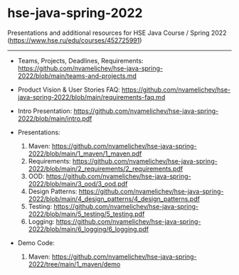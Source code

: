 # hse-java-spring-2022
Presentations and additional resources for HSE Java Course / Spring 2022 (https://www.hse.ru/edu/courses/452725991)

----

- Teams, Projects, Deadlines, Requirements: https://github.com/nvamelichev/hse-java-spring-2022/blob/main/teams-and-projects.md

- Product Vision & User Stories FAQ: https://github.com/nvamelichev/hse-java-spring-2022/blob/main/requirements-faq.md

- Intro Presentation: https://github.com/nvamelichev/hse-java-spring-2022/blob/main/intro.pdf

- Presentations:
  1. Maven: https://github.com/nvamelichev/hse-java-spring-2022/blob/main/1_maven/1_maven.pdf
  2. Requirements: https://github.com/nvamelichev/hse-java-spring-2022/blob/main/2_requirements/2_requirements.pdf
  3. OOD: https://github.com/nvamelichev/hse-java-spring-2022/blob/main/3_ood/3_ood.pdf
  4. Design Patterns: https://github.com/nvamelichev/hse-java-spring-2022/blob/main/4_design_patterns/4_design_patterns.pdf
  5. Testing: https://github.com/nvamelichev/hse-java-spring-2022/blob/main/5_testing/5_testing.pdf
  6. Logging: https://github.com/nvamelichev/hse-java-spring-2022/blob/main/6_logging/6_logging.pdf

- Demo Code:
  1. Maven: https://github.com/nvamelichev/hse-java-spring-2022/tree/main/1_maven/demo
